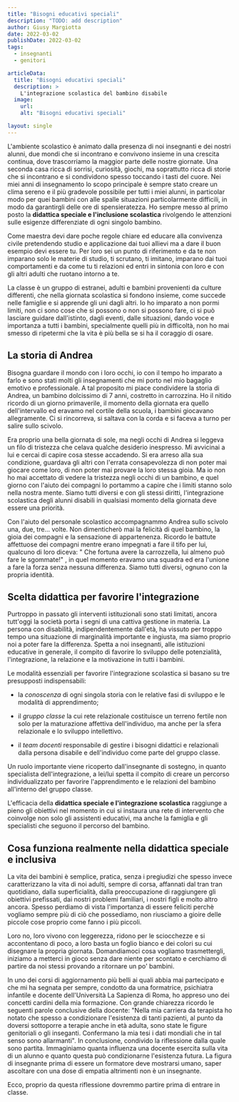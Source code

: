 ```yaml
---
title: "Bisogni educativi speciali"
description: "TODO: add description"
author: Giusy Margiotta
date: 2022-03-02
publishDate: 2022-03-02
tags:
  - insegnanti
  - genitori

articleData:
  title: "Bisogni educativi speciali"
  description: >
    L'integrazione scolastica del bambino disabile
  image:
    url:
    alt: "Bisogni educativi speciali"

layout: single
---
```


L'ambiente scolastico è animato dalla presenza di noi insegnanti e dei nostri alunni, due mondi che si incontrano e convivono insieme in una crescita continua, dove trascorriamo la maggior parte delle nostre giornate.
Una seconda casa ricca di sorrisi, curiosità, giochi, ma soprattutto ricca di storie che si incontrano e si condividono spesso toccando i tasti del cuore.
Nei miei anni di insegnamento lo scopo principale è sempre stato creare un clima sereno e il più gradevole possibile per tutti i miei alunni, in particolar modo per quei bambini con alle spalle situazioni particolarmente difficili, in modo da garantirgli delle ore di spensieratezza.
Ho sempre messo al primo posto la **didattica speciale e l'inclusione scolastica** rivolgendo le attenzioni sulle esigenze differenziate di ogni singolo bambino.

Come maestra devi dare poche regole chiare ed educare alla convivenza civile pretendendo studio e applicazione dai tuoi allievi ma a dare il buon esempio devi essere tu. Per loro sei un punto di riferimento e da te non imparano solo le materie di studio, ti scrutano, ti imitano, imparano dai tuoi comportamenti e da come tu ti relazioni ed entri in sintonia con loro e con gli altri adulti che ruotano intorno a te.

La classe è un gruppo di estranei, adulti e bambini provenienti da culture differenti, che nella giornata scolastica si fondono insieme, come succede nelle famiglie e si apprende gli uni dagli altri.
Io ho imparato a non pormi limiti, non ci sono cose che si possono o non si possono fare, ci si può lasciare guidare dall'istinto, dagli eventi, dalle situazioni,  dando voce e importanza a tutti i bambini, specialmente quelli più in difficoltà, non ho mai smesso di ripetermi che la vita è più bella se si ha il coraggio di osare.

## La storia di Andrea

Bisogna guardare il mondo con i loro occhi, io con il tempo ho imparato a farlo e sono stati molti gli insegnamenti che mi porto nel mio bagaglio emotivo e professionale. A tal proposito mi piace condividere la storia di Andrea, un bambino dolcissimo di 7 anni, costretto in carrozzina. Ho il nitido ricordo di un giorno primaverile, il momento della giornata era quello dell'intervallo ed eravamo nel cortile della scuola, i bambini giocavano allegramente. Ci si rincorreva, si saltava con la corda e si faceva a turno per salire sullo scivolo.

Era proprio una bella giornata di sole, ma negli occhi di Andrea si leggeva un filo di tristezza che celava qualche desiderio inespresso. Mi avvicinai a lui e cercai di capire cosa stesse accadendo. Si era arreso alla sua condizione, guardava gli altri con l'errata consapevolezza di non poter mai giocare come loro, di non poter mai provare la loro stessa gioia. Ma io non ho mai accettato di vedere la tristezza negli occhi di un bambino, e quel giorno con l'aiuto dei compagni lo portammo a capire che i limiti stanno solo nella nostra mente. Siamo tutti diversi e con gli stessi diritti, l'integrazione scolastica degli alunni disabili in qualsiasi momento della giornata deve essere una priorità.

Con l'aiuto del personale scolastico accompagnammo Andrea sullo scivolo una, due, tre... volte. Non dimenticherò mai la felicità di quel bambino, la gioia dei compagni e la sensazione di appartenenza. Ricordo le battute affettuose dei compagni mentre erano impegnati a fare il tifo per lui, qualcuno di loro diceva: " Che fortuna avere la carrozzella, lui almeno può fare le sgommate!" , in quel momento eravamo una squadra ed era l'unione a fare la forza senza nessuna differenza. Siamo tutti diversi, ognuno con la propria identità.

## Scelta didattica per favorire l'integrazione

Purtroppo in passato gli interventi istituzionali sono stati limitati, ancora tutt'oggi la società porta i segni di una cattiva gestione in materia. La persona con disabilità, indipendentemente dall'età, ha vissuto per troppo tempo una situazione di marginalità importante e ingiusta, ma siamo proprio noi a poter fare la differenza. Spetta a noi insegnanti, alle istituzioni educative in generale, il compito di favorire lo sviluppo delle potenzialità, l'integrazione, la relazione e la motivazione in tutti i bambini.

Le modalità essenziali per favorire l'integrazione scolastica si basano su tre presupposti indispensabili:

- la *conoscenza* di ogni singola storia con le relative fasi di sviluppo e le modalità di apprendimento;

- il *gruppo classe* la cui rete relazionale costituisce un terreno fertile non solo per la maturazione affettiva dell'individuo, ma anche per la sfera relazionale e lo sviluppo intellettivo.

- il *team docenti* responsabile di gestire i bisogni didattici e relazionali dalla persona disabile e dell'individuo come parte del gruppo classe.

Un ruolo importante viene ricoperto dall'insegnante di sostegno, in quanto specialista dell'integrazione, a lei/lui spetta il compito di creare un percorso individualizzato per favorire l'apprendimento e le relazioni del bambino all'interno del gruppo classe.

L'efficacia della **didattica speciale e l'integrazione scolastica** raggiunge a pieno gli obiettivi nel momento in cui si instaura una rete di intervento che coinvolge non solo gli assistenti educativi, ma anche la famiglia e gli specialisti che seguono il percorso del bambino.

## Cosa funziona realmente nella didattica speciale e inclusiva

La vita dei bambini è semplice, pratica, senza i pregiudizi che spesso invece caratterizzano la vita di noi adulti, sempre di corsa, affannati dal tran tran quotidiano, dalla superficialità, dalla preoccupazione di raggiungere gli obiettivi prefissati, dai nostri problemi familiari, i nostri figli e molto altro ancora.
Spesso perdiamo di vista l'importanza di essere feliciti perchè vogliamo sempre più di ciò che possediamo, non riusciamo a gioire delle piccole cose proprio come fanno i più piccoli.

Loro no, loro vivono con leggerezza, ridono per le sciocchezze e si accontentano di poco, a loro basta un foglio bianco e dei colori su cui disegnare la propria giornata.
Domandiamoci cosa vogliamo trasmettergli, iniziamo a metterci in gioco senza dare niente per scontato e cerchiamo di partire da noi stessi provando a ritornare un po' bambini.

In uno dei corsi di aggiornamento più belli ai quali abbia mai partecipato e che mi ha segnata per sempre, condotto da una formatrice, psichiatra infantile e docente dell'Università La Sapienza di Roma, ho appreso uno dei concetti cardini della mia formazione. Con grande chiarezza ricordo le seguenti parole conclusive della docente: "Nella mia carriera da terapista ho notato che spesso a condizionare l'esistenza di tanti pazienti, al punto da doversi sottoporre a terapie anche in età adulta, sono state le figure genitoriali o gli inseganti. Confermano la mia tesi i dati mondiali che in tal senso sono allarmanti".
In conclusione, condivido la riflessione dalla quale sono partita. Immaginiamo quanta influenza una docente esercita sulla vita di un alunno e quanto questa può condizionarne l'esistenza futura. La figura di insegnante prima di essere un formatore deve mostrarsi umano, saper ascoltare con una dose di empatia altrimenti non è un insegnante.

Ecco, proprio da questa riflessione dovremmo partire prima di entrare in classe.
